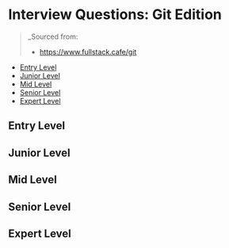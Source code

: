 <!--
<details>
<summary></summary>
</details>
-->

# Interview Questions: Git Edition <!-- omit in toc -->

> _Sourced from:
> - https://www.fullstack.cafe/git

- [Entry Level](#Entry-Level)
- [Junior Level](#Junior-Level)
- [Mid Level](#Mid-Level)
- [Senior Level](#Senior-Level)
- [Expert Level](#Expert-Level)

## Entry Level

## Junior Level

## Mid Level

## Senior Level

## Expert Level
